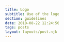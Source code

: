 ```yaml
---
title: Logo
subtitle: Use of the logo
section: guidelines
date: 2018-08-22 12:24:50
tags: posts
layout: layouts/post.njk
---
```


